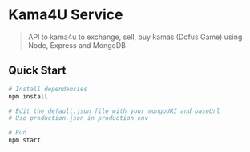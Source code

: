 # Kama4U Service

> API to kama4u to exchange, sell, buy kamas (Dofus Game) using Node, Express and MongoDB

## Quick Start

```bash
# Install dependencies
npm install

# Edit the default.json file with your mongoURI and baseUrl
# Use production.json in production env

# Run
npm start
```
